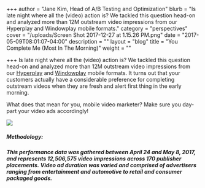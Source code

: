 +++
author = "Jane Kim, Head of A/B Testing and Optimization"
blurb = "Is late night where all the (video) action is? We tackled this question head-on and analyzed more than 12M outstream video impressions from our Hyperplay and Windowplay mobile formats."
category = "perspectives"
cover = "/uploads/Screen Shot 2017-12-27 at 1.15.26 PM.png"
date = "2017-05-09T08:01:07-04:00"
description = ""
layout = "blog"
title = "You Complete Me (Most In The Morning)"
weight = ""

+++
Is late night where all the (video) action is? We tackled this question head-on and analyzed more than 12M outstream video impressions from our [Hyperplay](http://formatsoldsite.yieldmo.com/#/demo/hyperplay) and [Windowplay](http://formatsoldsite.yieldmo.com/#/demo/windowplay) mobile formats. It turns out that your customers actually have a considerable preference for completing outstream videos when they are fresh and alert first thing in the early morning.

What does that mean for you, mobile video marketer? Make sure you day-part your video ads accordingly!

![](/uploads/Screen-Shot-2017-05-09-at-5.32.33-PM.png)

##### **Methodology:**

##### This performance data was gathered between April 24 and May 8, 2017, and represents 12,506,575 video impressions across 170 publisher placements. Video ad duration was varied and comprised of advertisers ranging from entertainment and automotive to retail and consumer packaged goods.